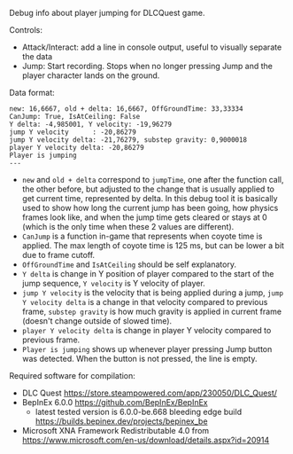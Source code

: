 Debug info about player jumping for DLCQuest game.

Controls:
- Attack/Interact: add a line in console output, useful to visually separate the data
- Jump: Start recording. Stops when no longer pressing Jump and the player character lands on the ground.

Data format:
```
new: 16,6667, old + delta: 16,6667, OffGroundTime: 33,33334
CanJump: True, IsAtCeiling: False
Y delta: -4,985001, Y velocity: -19,96279
jump Y velocity      : -20,86279
jump Y velocity delta: -21,76279, substep gravity: 0,9000018
player Y velocity delta: -20,86279
Player is jumping
---
```
- `new` and `old + delta` correspond to `jumpTime`, one after the function call, the other before, but adjusted to the change that is usually applied to get current time, represented by delta. In this debug tool it is basically used to show how long the current jump has been going, how physics frames look like, and when the jump time gets cleared or stays at 0 (which is the only time when these 2 values are different).
- `CanJump` is a function in-game that represents when coyote time is applied. The max length of coyote time is 125 ms, but can be lower a bit due to frame cutoff.
- `OffGroundTime` and `IsAtCeiling` should be self explanatory.
- `Y delta` is change in Y position of player compared to the start of the jump sequence, `Y velocity` is Y velocity of player.
- `jump Y velocity` is the velocity that is being applied during a jump, `jump Y velocity delta` is a change in that velocity compared to previous frame, `substep gravity` is how much gravity is applied in current frame (doesn't change outside of slowed time).
- `player Y velocity delta` is change in player Y velocity compared to previous frame.
- `Player is jumping` shows up whenever player pressing Jump button was detected. When the button is not pressed, the line is empty.

Required software for compilation:
- DLC Quest https://store.steampowered.com/app/230050/DLC_Quest/
- BepInEx 6.0.0 https://github.com/BepInEx/BepInEx
  - latest tested version is 6.0.0-be.668 bleeding edge build https://builds.bepinex.dev/projects/bepinex_be
- Microsoft XNA Framework Redistributable 4.0 from https://www.microsoft.com/en-us/download/details.aspx?id=20914
